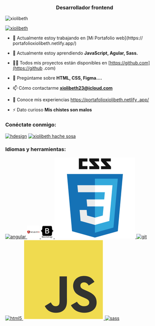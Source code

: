 <h3 align="center">Desarrollador frontend</h3>

<p align="left"> <img src="https://komarev.com/ghpvc/?username=xiolibeth&label=Profile%20views&color=0e75b6&style=flat" alt="xiolibeth" /> </p>

<p align="left"> <a href="https://github.com/ryo-ma/github-profile-tropic"><img src="https: //github-profile-tropico.vercel.app/?username=xiolibeth" alt="xiolibeth" /></a> </p>

- 🔭 Actualmente estoy trabajando en [Mi Portafolio web](https:// portafolioxiolibeth.netlify.app/)

- 🌱 Actualmente estoy aprendiendo **JavaScript, Agular, Sass.**

- 👨‍💻 Todos mis proyectos están disponibles en [https://github.com](https://github .com)

- 💬 Pregúntame sobre **HTML, CSS, Figma....**

- 📫 Cómo contactarme **xiolibeth23@icloud.com**

- 📄 Conoce mis experiencias [https://portafolioxiolibeth.netlify .app/](https://portafolioxiolibeth.netlify.app/)

- ⚡ Dato curioso **Mis chistes son malos**

<h3 align="left">Conéctate conmigo:</h3>
<p align="left ">
<a href="https://dev.to/hdesign" target="blank"><img align="center" src="https://raw.githubusercontent.com/rahuldkjain/github-profile-readme -generator/master/src/images/icons/Social/devto.svg" alt="hdesign" height="30" width="40" /></a>
<a href="https://linkedin.com /in/xiolibeth hache sosa" target="blank"><img align="center" src="https://raw.githubusercontent.com/rahuldkjain/github-profile-readme-generator/master/src/images/icons /Social/linked-in-alt.svg" alt="xiolibeth hache sosa" height="30" width="40" /></a>
</p>

<h3 align="left">Idiomas y herramientas: </h3>
<p align="left"> <a href="https://angular.io" target="_blank" rel="noreferrer"> <img src="https://angular.io/assets/images/logos /angular/angular.svg" alt="angular" width="40" height="40"/> </a> <a href="https://angular.io" target="_blank" rel="noreferrer "> <img src="https://raw.githubusercontent.com/devicons/devicon/master/icons/angularjs/angularjs-original-wordmark.svg" alt="angularjs" width="40" height="40" /> </a> <a href="https://getbootstrap.com" target="_blank" rel="noreferrer"> <img src="https://raw.githubusercontent.com/devicons/devicon/master /icons/bootstrap/bootstrap-plain-wordmark.svg" alt="bootstrap" width="40" height="40"/> </a> <a href="https://www.w3schools.com/css /" target="_blank" rel="noreferrer"> <img src="https://raw.githubusercontent.com/devicons/devicon/master/icons/css3/css3-original-wordmark.svg" alt="css3 " ancho="40" alto="40"/> </a> <a href="https://git-scm.com/" target="_blank" rel="noreferrer"> <img src="https ://www.vectorlogo.zone/logos/git-scm/git-scm-icon.svg" alt="git" width="40" height="40"/> </a> <a href="https ://www.w3.org/html/" target="_blank" rel="noreferrer"> <img src="https://raw.githubusercontent.com/devicons/devicon/master/icons/html5/html5- original-wordmark.svg" alt="html5" width="40" height="40"/> </a> <a href="https://developer.mozilla.org/en-US/docs/Web/ JavaScript" target="_blank" rel="noreferrer"> <img src="https://raw.githubusercontent.com/devicons/devicon/master/icons/javascript/javascript-original.svg" alt="javascript" ancho ="40" altura="40"/> </a> <a href="https://sass-lang.com" target="_blank" rel="noreferrer"> <img src="https:// raw.githubusercontent.com/devicons/devicon/master/icons/sass/sass-original.svg" alt="sass" width="40" height="40"/> </a> </p>

